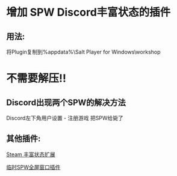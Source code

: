 # 增加 SPW Discord丰富状态的插件
## 用法:
将Plugin复制到%appdata%\Salt Player for Windows\workshop

# **不需要解压!!**

## Discord出现两个SPW的解决方法
Discord左下角用户设置 - 注册游戏 把SPW给毙了

## 其他插件:
[Steam 丰富状态扩展](https://github.com/GaodaGG/SaltSteamPlugin)

[临时SPW全屏窗口插件](https://github.com/GaodaGG/SaltFullPlugin)
